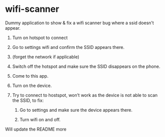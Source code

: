 # wifi-scanner
Dummy application to show &amp; fix a wifi scanner bug where a ssid doesn't appear.



1. Turn on hotspot to connect

2. Go to settings wifi and confirm the SSID appears there.

3. (forget the network if applicable)

4. Switch off the hotspot and make sure the SSID disappears on the phone.

5. Come to this app.

6. Turn on the device.

7. Try to connect to hostspot, won’t work as the device is not able to scan the SSID, to fix: 

    1. Go to settings and make sure the device appears there.

    2. Turn wifi on and off.
    

Will update the README more
